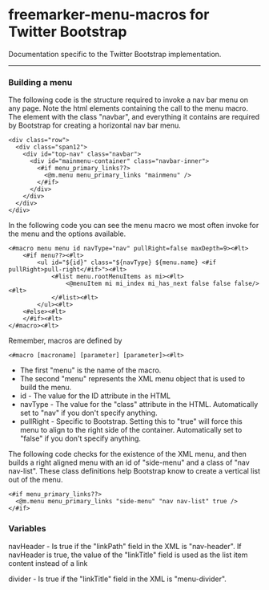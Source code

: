 freemarker-menu-macros for Twitter Bootstrap
======================

Documentation specific to the Twitter Bootstrap implementation.
______________________

### Building a menu

The following code is the structure required to invoke a nav bar menu on any page.  Note the html elements containing the call to the menu macro.   The element with the class "navbar", and everything it contains are required by Bootstrap for creating a horizontal nav bar menu.

    <div class="row">
      <div class="span12">
        <div id="top-nav" class="navbar">
          <div id="mainmenu-container" class="navbar-inner">
            <#if menu_primary_links??>
              <@m.menu menu_primary_links "mainmenu" />
            </#if>
          </div>
        </div>
      </div>
    </div>



In the following code you can see the menu macro we most often invoke for the menu and the options available.


    <#macro menu menu id navType="nav" pullRight=false maxDepth=9><#lt>
        <#if menu??><#lt>
            <ul id="${id}" class="${navType} ${menu.name} <#if pullRight>pull-right</#if>"><#lt>
                <#list menu.rootMenuItems as mi><#lt>
                    <@menuItem mi mi_index mi_has_next false false false/><#lt>
                </#list><#lt>
            </ul><#lt>
        <#else><#lt>
        </#if><#lt>
    </#macro><#lt>
    
    
    
Remember, macros are defined by 

    <#macro [macroname] [parameter] [parameter]><#lt>

* The first "menu" is the name of the macro.
* The second "menu" represents the XML menu object that is used to build the menu.
* id - The value for the ID attribute in the HTML
* navType - The value for the "class" attribute in the HTML.  Automatically set to "nav" if you don't specify anything.
* pullRight - Specific to Bootstrap.  Setting this to "true" will force this menu to align to the right side of the container.  Automatically set to "false" if you don't specify anything.

The following code checks for the existence of the XML menu, and then builds a right aligned menu with an id of "side-menu" and a class of "nav nav-list".  These class definitions help Bootstrap know to create a vertical list out of the menu.

    <#if menu_primary_links??>
      <@m.menu menu_primary_links "side-menu" "nav nav-list" true />
    </#if>

### Variables

navHeader - Is true if the "linkPath" field in the XML is "nav-header".
If navHeader is true, the value of the "linkTitle" field is used as the list item content instead of a link

divider - Is true if the "linkTitle" field in the XML is "menu-divider".
